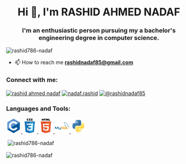 <h1 align="center">Hi 👋, I'm RASHID AHMED NADAF</h1>
<h3 align="center">I'm an enthusiastic person pursuing my a bachelor's engineering degree in computer science.</h3>

<p align="left"> <img src="https://komarev.com/ghpvc/?username=rashid786-nadaf&label=Profile%20views&color=0e75b6&style=flat" alt="rashid786-nadaf" /> </p>

- 📫 How to reach me **rashidnadaf85@gmail.com**

<h3 align="left">Connect with me:</h3>
<p align="left">
<a href="https://www.linkedin.com/in/rashid-ahmed-nadaf-0763381ab/" target="blank"><img align="center" src="https://raw.githubusercontent.com/rahuldkjain/github-profile-readme-generator/master/src/images/icons/Social/linked-in-alt.svg" alt="rashid ahmed nadaf" height="30" width="40" /></a>
<a href="https://instagram.com/nadaf.rashid" target="blank"><img align="center" src="https://raw.githubusercontent.com/rahuldkjain/github-profile-readme-generator/master/src/images/icons/Social/instagram.svg" alt="nadaf.rashid" height="30" width="40" /></a>
<a href="https://www.hackerrank.com/Rashid786_nadaf" target="blank"><img align="center" src="https://raw.githubusercontent.com/rahuldkjain/github-profile-readme-generator/master/src/images/icons/Social/hackerrank.svg" alt="@rashidnadaf85" height="30" width="40" /></a>
</p>

<h3 align="left">Languages and Tools:</h3>
<p align="left"> <a href="https://www.cprogramming.com/" target="_blank" rel="noreferrer"> <img src="https://raw.githubusercontent.com/devicons/devicon/master/icons/c/c-original.svg" alt="c" width="40" height="40"/> </a> <a href="https://www.w3schools.com/css/" target="_blank" rel="noreferrer"> <img src="https://raw.githubusercontent.com/devicons/devicon/master/icons/css3/css3-original-wordmark.svg" alt="css3" width="40" height="40"/> </a> <a href="https://www.w3.org/html/" target="_blank" rel="noreferrer"> <img src="https://raw.githubusercontent.com/devicons/devicon/master/icons/html5/html5-original-wordmark.svg" alt="html5" width="40" height="40"/> </a> <a href="https://www.mysql.com/" target="_blank" rel="noreferrer"> <img src="https://raw.githubusercontent.com/devicons/devicon/master/icons/mysql/mysql-original-wordmark.svg" alt="mysql" width="40" height="40"/> </a> <a href="https://www.python.org" target="_blank" rel="noreferrer"> <img src="https://raw.githubusercontent.com/devicons/devicon/master/icons/python/python-original.svg" alt="python" width="40" height="40"/> </a> </p>

<p>&nbsp;<img align="center" src="https://github-readme-stats.vercel.app/api?username=rashid786-nadaf&show_icons=true&locale=en" alt="rashid786-nadaf" /></p>

<p><img align="center" src="https://github-readme-streak-stats.herokuapp.com/?user=rashid786-nadaf&" alt="rashid786-nadaf" /></p>
